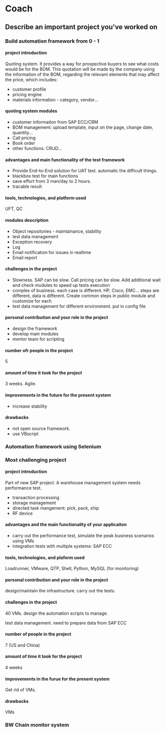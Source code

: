 # Coach

## Describe an important project you've worked on

### Build automation framework from 0 - 1

#### project introduction

Quoting system. It provides a way for prospective buyers to see what costs would be for the BOM. This quotation will be made by the company using the information of the BOM, regarding the relevant elements that may affect the price, which includes:

* customer profile
* pricing engine
* materials information - category, vendor...

#### quoting system modules

* customer informaiton from SAP ECC/CRM
* BOM management: upload template, input on the page, change date, quantity...
* Call pricing
* Book order
* other functions: CRUD...

#### advantages and main functionality of the test framework

* Provide End-to-End solution for UAT test. automatic the difficult things.
* blackbox test for main functions
* save effort from 3 man/day to 2 hours.
* tracable result

#### tools, technologies, and platform used

UFT, QC

#### modules description

* Object repositories - maintainance, stability
* test data management
* Exception recovery
* Log
* Email notification for issues in realtime
* Email report

#### challenges in the project

* Slowness. SAP can be slow. Call pricing can be slow. Add additional wait and check modules to speed up tests execution
* complex of business. each case is different. HP, Cisco, EMC… steps are different, data is different. Create common steps in public module and customize for each
* test data management for different environment. put in config file

#### personal contribution and your role in the project

* design the framework
* develop main modules
* mentor team for scripting

#### number ofr people in the project

5

#### amount of time it took for the project

3 weeks. Agile.

#### improvements in the future for the present system

* increase stability

#### drawbacks

* not open source framework.
* use VBscript

### Automation framework using Selenium

### Most challenging project

#### project introduction

Part of new SAP project. A warehouse management system needs performance test.

* transaction processing
* storage management
* directed task mangement: pick, pack, ship
* RF device

#### advantages and the main functionality of your applicaiton

* carry out the performance test, simulate the peak business scenarios using VMs
* integration tests with multiple systems: SAP ECC

#### tools, technologies, and plaform used

Loadrunner, VMware, QTP, Shell, Python, MySQL (for monitoring)

#### personal contribution and your role in the project

design/maintain the infrastructure. carry out the tests. 

#### challenges in the project

40 VMs. design the automation scripts to manage.

test data management. need to prepare data from SAP ECC

#### number of people in the project

7 (US and China)

#### amount of time it took for the project

4 weeks

#### improvements in the furue for the present system

Get rid of VMs.

#### drawbacks

VMs

### BW Chain monitor system